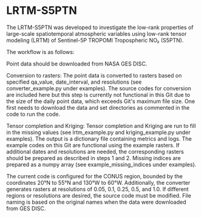 # LRTM-S5PTN

The LRTM-S5PTN was developed to investigate the low-rank properties of large-scale spatiotemporal atmospheric variables using low-rank tensor modeling (LRTM) of Sentinel-5P TROPOMI Tropospheric NO₂ (S5PTN).

The workflow is as follows:

Point data should be downloaded from NASA GES DISC.

Conversion to rasters: The point data is converted to rasters based on specified qa_value, date_interval, and resolutions (see converter_example.py under examples). The source codes for conversion are included here but this step is currently not functional in this Git due to the size of the daily point data, which exceeds Git's maximum file size. One first needs to download the data and set directories as commented in the code to run the code. 


Tensor completion and Kriging: Tensor completion and Kriging are run to fill in the missing values (see lrtm_example.py and kriging_example.py under examples). The output is a dictionary file containing metrics and logs. The example codes on this Git are functional using the example rasters. If additional dates and resolutions are needed, the corresponding rasters should be prepared as described in steps 1 and 2. Missing indices are prepared as a numpy array (see example_missing_indices under examples).


The current code is configured for the CONUS region, bounded by the coordinates 20°N to 55°N and 130°W to 60°W. Additionally, the converter generates rasters at resolutions of 0.05, 0.1, 0.25, 0.5, and 1.0. If different regions or resolutions are desired, the source code must be modified. File naming is based on the original names when the data were downloaded from GES DISC.




